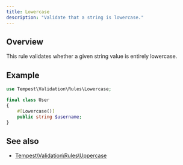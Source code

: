 ```yaml
---
title: Lowercase
description: "Validate that a string is lowercase."
---
```


## Overview

This rule validates whether a given string value is entirely lowercase.

## Example

```php
use Tempest\Validation\Rules\Lowercase;

final class User
{
    #[Lowercase()]
    public string $username;
}
```

## See also

- [Tempest\Validation\Rules\Uppercase](47-uppercase.md)
